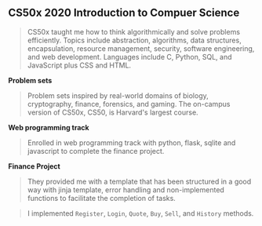 ## CS50x 2020 Introduction to Compuer Science
> CS50x taught me how to think algorithmically and solve problems efficiently. Topics include abstraction, algorithms, data structures, encapsulation, resource management, security, software engineering, and web development. Languages include C, Python, SQL, and JavaScript plus CSS and HTML.

**Problem sets**

> Problem sets inspired by real-world domains of biology, cryptography, finance, forensics, and gaming. The on-campus version of CS50x, CS50, is Harvard's largest course.

**Web programming track**
> Enrolled in web programming track with python, flask, sqlite and javascript to complete the finance project.

**Finance Project**
> They provided me with a template that has been structured in a good way with jinja template, error handling and non-implemented functions to facilitate the completion of tasks.

>I implemented `Register`, `Login`, `Quote`, `Buy`, `Sell`, and `History` methods.
